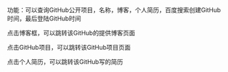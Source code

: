 功能：可以查询GitHub公开项目，名称，博客，个人简历，百度搜索创建GitHub时间，最后登陆GitHub时间

点击博客框，可以跳转该GitHub的提供博客页面

点击GitHub项目，可以跳转该GitHub项目页面

点击个人简历，可以跳转该GitHub写的简历
